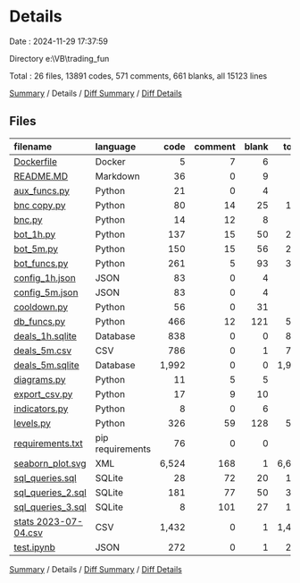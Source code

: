 # Details

Date : 2024-11-29 17:37:59

Directory e:\\VB\\trading_fun

Total : 26 files,  13891 codes, 571 comments, 661 blanks, all 15123 lines

[Summary](results.md) / Details / [Diff Summary](diff.md) / [Diff Details](diff-details.md)

## Files
| filename | language | code | comment | blank | total |
| :--- | :--- | ---: | ---: | ---: | ---: |
| [Dockerfile](/Dockerfile) | Docker | 5 | 7 | 6 | 18 |
| [README.MD](/README.MD) | Markdown | 36 | 0 | 9 | 45 |
| [aux_funcs.py](/aux_funcs.py) | Python | 21 | 0 | 4 | 25 |
| [bnc copy.py](/bnc%20copy.py) | Python | 80 | 14 | 25 | 119 |
| [bnc.py](/bnc.py) | Python | 14 | 12 | 8 | 34 |
| [bot_1h.py](/bot_1h.py) | Python | 137 | 15 | 50 | 202 |
| [bot_5m.py](/bot_5m.py) | Python | 150 | 15 | 56 | 221 |
| [bot_funcs.py](/bot_funcs.py) | Python | 261 | 5 | 93 | 359 |
| [config_1h.json](/config_1h.json) | JSON | 83 | 0 | 4 | 87 |
| [config_5m.json](/config_5m.json) | JSON | 83 | 0 | 4 | 87 |
| [cooldown.py](/cooldown.py) | Python | 56 | 0 | 31 | 87 |
| [db_funcs.py](/db_funcs.py) | Python | 466 | 12 | 121 | 599 |
| [deals_1h.sqlite](/deals_1h.sqlite) | Database | 838 | 0 | 0 | 838 |
| [deals_5m.csv](/deals_5m.csv) | CSV | 786 | 0 | 1 | 787 |
| [deals_5m.sqlite](/deals_5m.sqlite) | Database | 1,992 | 0 | 0 | 1,992 |
| [diagrams.py](/diagrams.py) | Python | 11 | 5 | 5 | 21 |
| [export_csv.py](/export_csv.py) | Python | 17 | 9 | 10 | 36 |
| [indicators.py](/indicators.py) | Python | 8 | 0 | 6 | 14 |
| [levels.py](/levels.py) | Python | 326 | 59 | 128 | 513 |
| [requirements.txt](/requirements.txt) | pip requirements | 76 | 0 | 0 | 76 |
| [seaborn_plot.svg](/seaborn_plot.svg) | XML | 6,524 | 168 | 1 | 6,693 |
| [sql_queries.sql](/sql_queries.sql) | SQLite | 28 | 72 | 20 | 120 |
| [sql_queries_2.sql](/sql_queries_2.sql) | SQLite | 181 | 77 | 50 | 308 |
| [sql_queries_3.sql](/sql_queries_3.sql) | SQLite | 8 | 101 | 27 | 136 |
| [stats 2023-07-04.csv](/stats%202023-07-04.csv) | CSV | 1,432 | 0 | 1 | 1,433 |
| [test.ipynb](/test.ipynb) | JSON | 272 | 0 | 1 | 273 |

[Summary](results.md) / Details / [Diff Summary](diff.md) / [Diff Details](diff-details.md)